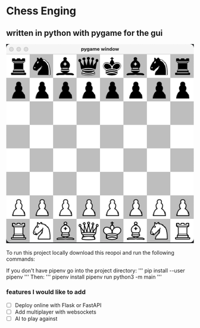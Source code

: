 # Chess Enging
## written in python with pygame for the gui


![Chessboard example image](https://github.com/raulescobar-g/chessEngine/blob/main/piece_images/start.png?raw=true)

To run this project locally download this reopoi and run the following commands:

If you don't have pipenv go into the project directory:
'''
pip install --user pipenv
'''
Then:
'''
pipenv install
pipenv run python3 -m main
'''


### features I would like to add
- [ ] Deploy online with Flask or FastAPI
- [ ] Add multiplayer with websockets
- [ ] AI to play against
